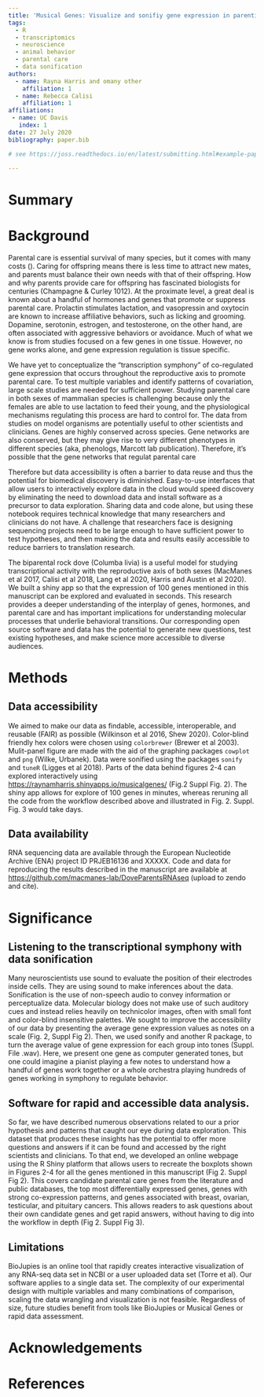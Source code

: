 ```yaml
---
title: 'Musical Genes: Visualize and sonifiy gene expression in parenting pigeons'
tags:
  - R
  - transcriptomics
  - neuroscience
  - animal behavior
  - parental care
  - data sonification
authors:
  - name: Rayna Harris and omany other
    affiliation: 1
  - name: Rebecca Calisi 
    affiliation: 1
affiliations:
 - name: UC Davis
   index: 1 
date: 27 July 2020
bibliography: paper.bib

# see https://joss.readthedocs.io/en/latest/submitting.html#example-paper-and-bibliography

---
```


# Summary

# Background

Parental care is essential  survival of many species, but it comes with many costs (). Caring for offspring means there is less time to attract new mates, and parents must balance their own needs with that of their offspring. How and why parents provide care for offspring has fascinated biologists for centuries (Champagne & Curley 1012). At the proximate level, a great deal is known about a handful of hormones and genes that promote or suppress parental care. Prolactin stimulates lactation, and vasopressin and oxytocin are known to increase affiliative behaviors, such as licking and grooming. Dopamine, serotonin, estrogen, and testosterone, on the other hand, are often associated with aggressive behaviors or avoidance. Much of what we know is from studies focused on a few genes in one tissue. However, no gene works alone, and gene expression regulation is tissue specific. 

We have yet to conceptualize the “transcription symphony” of co-regulated gene expression that occurs throughout the reproductive axis to promote parental care. To test multiple variables and identify patterns of covariation, large scale studies are needed for sufficient power. Studying parental care in both sexes of mammalian species is challenging because only the females are able to use lactation to feed their young, and the physiological mechanisms regulating this process are hard to control for. The data from studies on model organisms are potentially useful to other scientists and clinicians. Genes are highly conserved across species. Gene networks are also conserved, but they may give rise to very different phenotypes in different species (aka, phenologs, Marcott lab publication). Therefore, it’s possible that the gene networks that regulat parental care 
 
Therefore  but data accessibility is often a barrier to data reuse and thus the potential for biomedical discovery is diminished. Easy-to-use interfaces that allow users to interactively explore data in the cloud would speed discovery by eliminating the need to download data and install software as a precursor to data exploration. Sharing data and code alone, but using these notebook requires technical knowledge that many researchers and clinicians do not have. A challenge that researchers face is designing sequencing projects need to be large enough to have sufficient power to test hypotheses, and then making the data and results easily accessible to reduce barriers to translation research.

The biparental rock dove (Columba livia) is a useful model for studying transcriptional activity with the reproductive axis of both sexes (MacManes et al 2017, Calisi et al 2018, Lang et al 2020, Harris and Austin et al 2020). We built a shiny app so that the expression of 100 genes mentioned in this manuscript can be explored and evaluated in seconds. This research provides a deeper understanding of the interplay of genes, hormones, and parental care and has important implications for understanding molecular processes that underlie behavioral transitions. Our corresponding open source software and data has the potential to generate new questions, test existing hypotheses, and make science more accessible to diverse audiences.


# Methods

## Data accessibility

We aimed to make our data as findable, accessible, interoperable, and reusable (FAIR) as possible (Wilkinson et al 2016, Shew 2020). Color-blind friendly hex colors were chosen using `colorbrewer` (Brewer et al 2003). Mulit-panel figure are made with the aid of the graphing packages `cowplot` and `png` (Wilke, Urbanek). Data were sonified using the packages `sonify` and `tuneR` (Ligges et al 2018). Parts of the data behind figures 2-4 can explored interactively using https://raynamharris.shinyapps.io/musicalgenes/ (Fig.2 Suppl Fig. 2). The shiny app allows for explore of 100 genes in minutes, whereas reruning all the code from the workflow described above and illustrated in Fig. 2. Suppl. Fig. 3 would take days.   

## Data availability

RNA sequencing data are available through the European Nucleotide Archive (ENA) project ID PRJEB16136 and XXXXX. Code and data for reproducing the results described in the manuscript are available at https://github.com/macmanes-lab/DoveParentsRNAseq (upload to zendo and cite). 

# Significance

## Listening to the transcriptional symphony with data sonification

Many neuroscientists use sound to evaluate the position of their electrodes inside cells. They are using sound to make inferences about the data. Sonification is the use of non-speech audio to convey information or perceptualize data. Molecular biology does not make use of such auditory cues and instead relies heavily on technicolor images, often with small font and color-blind insensitive palettes. We sought to improve the accessibility of our data by presenting the average gene expression values as notes on a scale (Fig. 2, Suppl Fig 2). Then, we used sonify and another R package, to turn the average value of gene expression for each group into tones (Suppl. File .wav). Here, we present one gene as computer generated tones, but one could imagine a pianist playing a few notes to understand how a handful of genes work together or a whole orchestra playing hundreds of genes working in symphony to regulate behavior. 

## Software for rapid and accessible data analysis.

So far, we have described numerous observations related to our a prior hypothesis and patterns that caught our eye during data exploration. This dataset that produces these insights has the potential to offer more questions and answers if it can be found and accessed by the right scientists and clinicians. To that end, we developed an online webpage using the R Shiny platform that allows users to recreate the boxplots shown in Figures 2-4 for all the genes mentioned in this manuscript (Fig 2. Suppl Fig 2). This covers candidate parental care genes from the literature and public databases, the top most differentially expressed genes, genes with strong co-expression patterns, and genes associated with breast, ovarian, testicular, and pituitary cancers. This allows readers to ask questions about their own candidate genes and get rapid answers, without having to dig into the workflow in depth (Fig 2. Suppl Fig 3).

## Limitations

BioJupies is an online tool that rapidly creates interactive visualization of any RNA-seq data set in NCBI or a user uploaded data set (Torre et al). Our software applies to a single data set. The complexity of our experimental design with multiple variables and many combinations of comparison, scaling the data wrangling and visualization is not feasible. Regardless of size, future studies benefit from tools like BioJupies or Musical Genes or rapid data assessment.


# Acknowledgements

# References